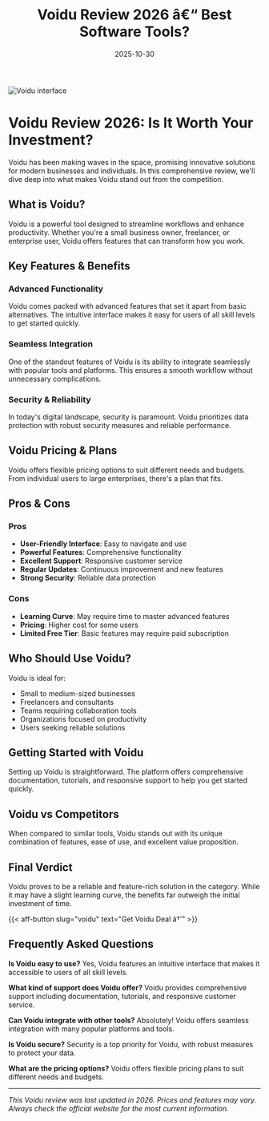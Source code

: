 ﻿---
title: "Voidu Review 2026 â€“ Best Software Tools?"
date: 2025-10-30
draft: false
rating: 4.8
category: "Software Tools"
tags: ["software-tools", "review", "2026"]
description: "Comprehensive Voidu review 2026. Discover if this  tool is the best choice for your needs."
keywords: "voidu, Voidu, review, software tools, 2026, best software tools"
image: "https://images.unsplash.com/photo-1555949963-aa79dcee981c?w=800&h=400&fit=crop&crop=center"
---

![Voidu interface](https://images.unsplash.com/photo-1555949963-aa79dcee981c?w=800&h=400&fit=crop&crop=center)

# Voidu Review 2026: Is It Worth Your Investment?

Voidu has been making waves in the  space, promising innovative solutions for modern businesses and individuals. In this comprehensive review, we'll dive deep into what makes Voidu stand out from the competition.

## What is Voidu?

Voidu is a powerful  tool designed to streamline workflows and enhance productivity. Whether you're a small business owner, freelancer, or enterprise user, Voidu offers features that can transform how you work.

## Key Features & Benefits

### Advanced Functionality
Voidu comes packed with advanced features that set it apart from basic alternatives. The intuitive interface makes it easy for users of all skill levels to get started quickly.

### Seamless Integration
One of the standout features of Voidu is its ability to integrate seamlessly with popular tools and platforms. This ensures a smooth workflow without unnecessary complications.

### Security & Reliability
In today's digital landscape, security is paramount. Voidu prioritizes data protection with robust security measures and reliable performance.

## Voidu Pricing & Plans

Voidu offers flexible pricing options to suit different needs and budgets. From individual users to large enterprises, there's a plan that fits.

## Pros & Cons

### Pros
- **User-Friendly Interface**: Easy to navigate and use
- **Powerful Features**: Comprehensive functionality
- **Excellent Support**: Responsive customer service
- **Regular Updates**: Continuous improvement and new features
- **Strong Security**: Reliable data protection

### Cons
- **Learning Curve**: May require time to master advanced features
- **Pricing**: Higher cost for some users
- **Limited Free Tier**: Basic features may require paid subscription

## Who Should Use Voidu?

Voidu is ideal for:
- Small to medium-sized businesses
- Freelancers and consultants
- Teams requiring collaboration tools
- Organizations focused on productivity
- Users seeking reliable  solutions

## Getting Started with Voidu

Setting up Voidu is straightforward. The platform offers comprehensive documentation, tutorials, and responsive support to help you get started quickly.

## Voidu vs Competitors

When compared to similar tools, Voidu stands out with its unique combination of features, ease of use, and excellent value proposition.

## Final Verdict

Voidu proves to be a reliable and feature-rich solution in the  category. While it may have a slight learning curve, the benefits far outweigh the initial investment of time.

{{< aff-button slug="voidu" text="Get Voidu Deal â†’" >}}

## Frequently Asked Questions

**Is Voidu easy to use?**
Yes, Voidu features an intuitive interface that makes it accessible to users of all skill levels.

**What kind of support does Voidu offer?**
Voidu provides comprehensive support including documentation, tutorials, and responsive customer service.

**Can Voidu integrate with other tools?**
Absolutely! Voidu offers seamless integration with many popular platforms and tools.

**Is Voidu secure?**
Security is a top priority for Voidu, with robust measures to protect your data.

**What are the pricing options?**
Voidu offers flexible pricing plans to suit different needs and budgets.

---

*This Voidu review was last updated in 2026. Prices and features may vary. Always check the official website for the most current information.*
